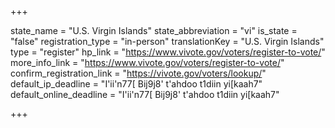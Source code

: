 +++

state_name = "U.S. Virgin Islands"
state_abbreviation = "vi"
is_state = "false"
registration_type = "in-person"
translationKey = "U.S. Virgin Islands"
type = "register"
hp_link = "https://www.vivote.gov/voters/register-to-vote/"
more_info_link = "https://www.vivote.gov/voters/register-to-vote/"
confirm_registration_link = "https://vivote.gov/voters/lookup/"
default_ip_deadline = "I'ii'n77[ Bij9j8' t'ahdoo t1diin yi[kaah7"
default_online_deadline = "I'ii'n77[ Bij9j8' t'ahdoo t1diin yi[kaah7"

+++